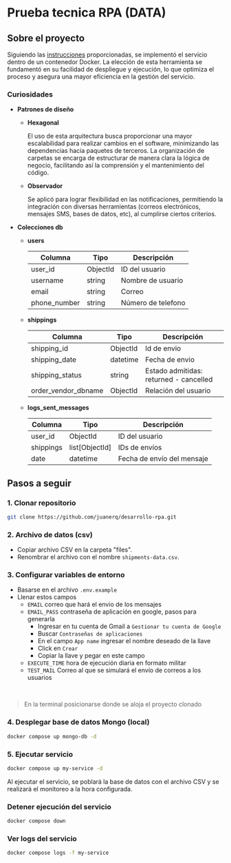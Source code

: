# Prueba tecnica RPA (DATA)
## Sobre el proyecto

Siguiendo las [instrucciones](https://ordinary-increase-e87.notion.site/RPA-DATA-2da37f1d8e3b46bcbece442ca238678c) proporcionadas, se implementó el servicio dentro de un contenedor Docker. La elección de esta herramienta se fundamentó en su facilidad de despliegue y ejecución, lo que optimiza el proceso y asegura una mayor eficiencia en la gestión del servicio.

### Curiosidades
- **Patrones de diseño**
  - **Hexagonal**

    El uso de esta arquitectura busca proporcionar una mayor escalabilidad para realizar cambios en el software, minimizando las dependencias hacia paquetes de terceros. La organización de carpetas se encarga de estructurar de manera clara la lógica de negocio, facilitando así la comprensión y el mantenimiento del código.

  - **Observador**
  
    Se aplicó para lograr flexibilidad en las notificaciones, permitiendo la integración con diversas herramientas (correos electrónicos, mensajes SMS, bases de datos, etc), al cumplirse ciertos criterios.

- **Colecciones db**
  - **users**

    | Columna       | Tipo           | Descripción                           |
    |---------------|----------------|---------------------------------------|
    | user_id       | ObjectId       | ID del usuario                        |
    | username      | string         | Nombre de usuario                     |
    | email         | string         | Correo                                |
    | phone_number  | string         | Número de telefono                    |

  - **shippings**

    | Columna                | Tipo              | Descripción                            |
    |------------------------|-------------------|----------------------------------------|
    | shipping_id            | ObjectId          | Id de envio                            |
    | shipping_date          | datetime          | Fecha de envio                         |
    | shipping_status        | string            | Estado admitidas: returned - cancelled |
    | order_vendor_dbname    | ObjectId          | Relación del usuario                   |

  - **logs_sent_messages**

    | Columna       | Tipo           | Descripción                           |
    |---------------|----------------|---------------------------------------|
    | user_id       | ObjectId       | ID del usuario                        |
    | shippings     | list[ObjectId] | IDs de envíos                         |
    | date          | datetime       | Fecha de envío del mensaje            |



## Pasos a seguir

### 1. Clonar repositorio 

```bash
git clone https://github.com/juanerq/desarrollo-rpa.git
```

### 2. Archivo de datos (csv)

- Copiar archivo CSV en la carpeta "files".
- Renombrar el archivo con el nombre `shipments-data.csv`.

### 3. Configurar variables de entorno
- Basarse en el archivo `.env.example`
- Llenar estos campos
  - `EMAIL` correo que hará el envio de los mensajes
  - `EMAIL_PASS` contraseña de aplicación en google, pasos para generarla
    - Ingresar en tu cuenta de Gmail a `Gestionar tu cuenta de Google`
    - Buscar `Contraseñas de aplicaciones`
    - En el campo `App name` ingresar el nombre deseado de la llave
    - Click en `Crear`
    - Copiar la llave y pegar en este campo
  - `EXECUTE_TIME` hora de ejecución diaria en formato militar
  - `TEST_MAIL` Correo al que se simulará el envío de correos a los usuarios
  
<br/>

> En la terminal posicionarse donde se aloja el proyecto clonado

### 4. Desplegar base de datos Mongo (local)

```bash
docker compose up mongo-db -d
```

### 5. Ejecutar servicio

```bash
docker compose up my-service -d
```

Al ejecutar el servicio, se poblará la base de datos con el archivo CSV y se realizará el monitoreo a la hora configurada.

### Detener ejecución del servicio

```bash
docker compose down
```

### Ver logs del servicio

```bash
docker compose logs -f my-service
```